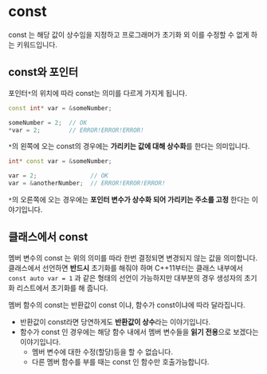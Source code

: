# const

const 는 해당 값이 상수임을 지정하고 프로그래머가 초기화 외 이를 수정할 수 없게 하는 키워드입니다.



## const와 포인터

포인터`*`의 위치에 따라 const는 의미를 다르게 가지게 됩니다.

```C++
const int* var = &someNumber;

someNumber = 2;  // OK
*var = 2;        // ERROR!ERROR!ERROR!
```

`*`의 왼쪽에 오는 const의 경우에는 **가리키는 값에 대해 상수화**를 한다는 의미입니다.



```C++
int* const var = &someNumber;

var = 2;               // OK
var = &anotherNumber;  // ERROR!ERROR!ERROR!
```

`*`의 오른쪽에 오는 경우에는 **포인터 변수가 상수화 되어 가리키는 주소를 고정** 한다는 이야기입니다.



## 클래스에서 const

멤버 변수의 const 는 위의 의미를 따라 한번 결정되면 변경되지 않는 값을 의미합니다. 클래스에서 선언하면 **반드시**  초기화를 해줘야 하며 C++11부터는 클래스 내부에서 `const auto var = 1` 과 같은 형태의 선언이 가능하지만 대부분의 경우 생성자의 초기화 리스트에서 초기화를 해 줍니다.

멤버 함수의 const는 반환값이 const 이냐, 함수가 const이냐에 따라 달라집니다.

- 반환값이 const라면 당연하게도 **반환값이 상수**라는 이야기입니다.
- 함수가 const 인 경우에는 해당 함수 내에서 멤버 변수들을 **읽기 전용**으로 보겠다는 이야기입니다.
  - 멤버 변수에 대한 수정(할당)등을 할 수 없습니다.
  - 다른 멤버 함수를 부를 때는 const 인 함수만 호출가능합니다.